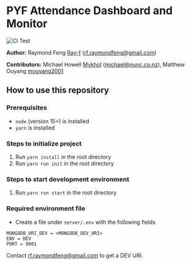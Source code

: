 # PYF Attendance Dashboard and Monitor
![CI Test](https://github.com/Ray-F/pyf-attendance/workflows/CI%20Test/badge.svg?branch=master&event=push)

**Author:** Raymond Feng [Ray-f](https://github.com/ray-f) (<rf.raymondfeng@gmail.com>)

**Contributors:** Michael Howell [Mykhol](https://github.com/mykhol) (<michael@nunc.co.nz>), Matthew Ouyang [mouyang2001](https://github.com/mouyang2001)


## How to use this repository

### Prerequisites
- `node` (version 15+) is installed
- `yarn` is installed

### Steps to initialize project
1) Run `yarn install` in the root directory
2) Run `yarn run init` in the root directory

### Steps to start development environment
1) Run `yarn run start` in the root directory


### Required environment file
- Create a file under `server/.env` with the following fields

```
MONGODB_URI_DEV = <MONGODB_DEV_URI>
ENV = DEV
PORT = 9001
```

Contact <rf.raymondfeng@gmail.com> to get a DEV URI.
